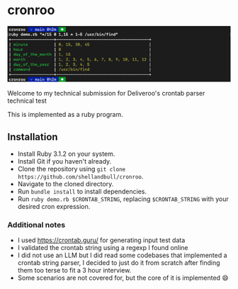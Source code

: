 # cronroo

![](./screenshot.png)

Welcome to my technical submission for Deliveroo's crontab parser technical test

This is implemented as a ruby program. 

## Installation

- Install Ruby 3.1.2 on your system.
- Install Git if you haven't already.
- Clone the repository using `git clone https://github.com/shellandbull/cronroo`.
- Navigate to the cloned directory.
- Run `bundle install` to install dependencies.
- Run `ruby demo.rb $CRONTAB_STRING`, replacing `$CRONTAB_STRING` with your desired cron expression.

### Additional notes

- I used https://crontab.guru/ for generating input test data
- I validated the crontab string using a regexp I found online
- I did not use an LLM but I did read some codebases that implemented a crontab string parser, I decided to just do it from scratch after finding them too terse to fit a 3 hour interview.
- Some scenarios are not covered for, but the core of it is implemented :smile:
